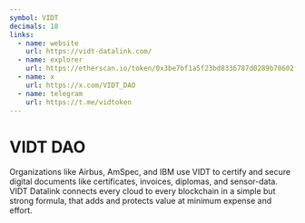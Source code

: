 ```yaml
---
symbol: VIDT
decimals: 18
links:
  - name: website
    url: https://vidt-datalink.com/
  - name: explorer
    url: https://etherscan.io/token/0x3be7bf1a5f23bd8336787d0289b70602f1940875
  - name: x
    url: https://x.com/VIDT_DAO
  - name: telegram
    url: https://t.me/vidtoken
---
```


# VIDT DAO

Organizations like Airbus, AmSpec, and IBM use VIDT to certify and secure digital documents like certificates, invoices, diplomas, and sensor-data. VIDT Datalink connects every cloud to every blockchain in a simple but strong formula, that adds and protects value at minimum expense and effort.
